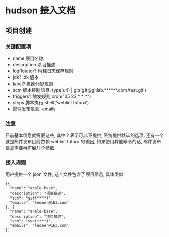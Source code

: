# hudson 接入文档

## 项目创建

### 关键配置项
* name 项目名称
* description 项目描述
* logRotator? 构建日志保存规则
* jdk? jdk 版本
* label? 机器分配规则
* scm 版本控制信息. type(url) | git('git@gitlab.******.com/test.git')
* triggers? 触发规则 cron("35 23 * * *")
* steps 脚本执行 shell('weblint totoro')
* 邮件发布信息. emails

### 注意
目前基本信息就需要这些, 其中 ? 表示可以不提供, 系统提供默认的选项.
还有一个就是邮件发布目前依赖 weblint totoro 的输出, 如果使用其他命令的话, 邮件发布信息需要再扩展几个参数.




### 接入规则
用户提供一个 json 文件, 这个文件包含了项目信息, 具体类似

```
[{
  "name": "arale-base",
  "description": "项目描述",
  "scm": "git(****)",
  "emails": "leoner@163.com"
}, {
  "name": "arale-base",
  "description": "项目描述",
  "scm": "svn(****)",
  "emails": "leoner@163.com"
}]
```


